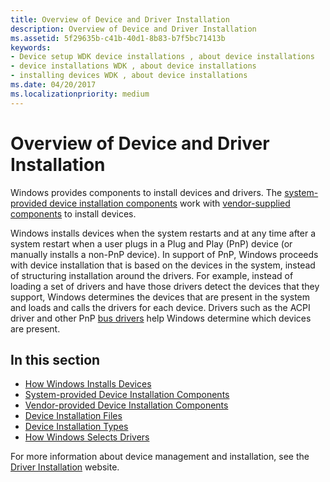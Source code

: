 ```yaml
---
title: Overview of Device and Driver Installation
description: Overview of Device and Driver Installation
ms.assetid: 5f29635b-c41b-40d1-8b83-b7f5bc71413b
keywords:
- Device setup WDK device installations , about device installations
- device installations WDK , about device installations
- installing devices WDK , about device installations
ms.date: 04/20/2017
ms.localizationpriority: medium
---
```


# Overview of Device and Driver Installation





Windows provides components to install devices and drivers. The [system-provided device installation components](system-provided-device-installation-components.md) work with [vendor-supplied components](vendor-provided-device-installation-components.md) to install devices.

Windows installs devices when the system restarts and at any time after a system restart when a user plugs in a Plug and Play (PnP) device (or manually installs a non-PnP device). In support of PnP, Windows proceeds with device installation that is based on the devices in the system, instead of structuring installation around the drivers. For example, instead of loading a set of drivers and have those drivers detect the devices that they support, Windows determines the devices that are present in the system and loads and calls the drivers for each device. Drivers such as the ACPI driver and other PnP [bus drivers](https://msdn.microsoft.com/library/windows/hardware/ff540704) help Windows determine which devices are present.

## In this section


-   [How Windows Installs Devices](how-windows-installs-devices.md)
-   [System-provided Device Installation Components](system-provided-device-installation-components.md)
-   [Vendor-provided Device Installation Components](vendor-provided-device-installation-components.md)
-   [Device Installation Files](device-installation-files.md)
-   [Device Installation Types](device-installation-types.md)
-   [How Windows Selects Drivers](how-setup-selects-drivers.md)

For more information about device management and installation, see the [Driver Installation](http://go.microsoft.com/fwlink/p/?linkid=70230) website.

 

 





